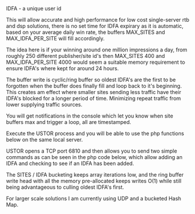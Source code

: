 IDFA - a unique user id

This will allow accurate and high performance for low cost single-server rtb
and dsp solutions, there is no set time for IDFA expirary as it is automatic,
based on your average daily win rate, the buffers MAX_SITES and MAX_IDFA_PER_SITE
will fill accordingly.

The idea here is if your winning around one million impressions a day, from roughly
250 different publisher/site id's then MAX_SITES 400 and MAX_IDFA_PER_SITE 4000
would seem a suitable memory requirement to ensure IDFA's where kept for around
24 hours.

The buffer write is cyclic/ring buffer so oldest IDFA's are the first to be forgotten
when the buffer does finally fill and loop back to it's beginning.
This creates am effect where smaller sites sending less traffic have their IDFA's
blocked for a longer period of time. Minimizing repeat traffic from lower supplying
traffic sources.

You will get notifications in the console which let you know when site buffers max
and trigger a loop, all are timestamped.

Execute the USTOR process and you will be able to use the php functions below
on the same local server.

USTOR opens a TCP port 6810 and then allows you to send two simple commands
as can be seen in the php code below, which allow adding an IDFA and checking
to see if an IDFA has been added.

The SITES / IDFA bucketing keeps array iterations low, and the ring buffer write
head with all the memory pre-allocated keeps writes O(1) while still being
advantageous to culling oldest IDFA's first.

For larger scale solutions I am currently using UDP and a bucketed Hash Map.
